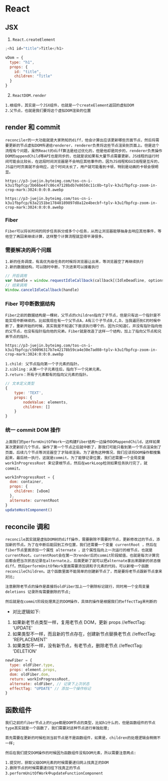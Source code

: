 # React

## JSX

1. `React.createElement`

```js
;<h1 id="title">Title</h1>

vDom = {
  type: "h1",
  props: {
    id: "title",
    children: "Title"
  }
}
```

2. `ReactDOM.render`

```
1.根组件，其实是一个JSX组件，也就是一个createElement返回的虚拟DOM
2.父节点，也就是我们要将这个虚拟DOM渲染的位置

```

## render 和 commit

```
reconciler的一大功能就是大家熟知的diff，他会计算出应该更新哪些页面节点，然后将需要更新的节点虚拟DOM传递给renderer，renderer负责将这些节点渲染到页面上。但是这个流程有个问题，虽然React的diff算法是经过优化的，但是他却是同步的，renderer负责操作DOM的appendChild等API也是同步的，也就是说如果有大量节点需要更新，JS线程的运行时间可能会比较长，在这段时间浏览器是不会响应其他事件的，因为JS线程和GUI线程是互斥的，JS运行时页面就不会响应，这个时间太长了，用户就可能看到卡顿，特别是动画的卡顿会很明显。
```

`https://p3-juejin.byteimg.com/tos-cn-i-k3u1fbpfcp/3b66be47c86c47128bdb7e8658c11c8b~tplv-k3u1fbpfcp-zoom-in-crop-mark:3024:0:0:0.awebp`

`https://p3-juejin.byteimg.com/tos-cn-i-k3u1fbpfcp/63a2151be17848189897d8a12e4becbf~tplv-k3u1fbpfcp-zoom-in-crop-mark:3024:0:0:0.awebp`

### Fiber

```
Fiber可以将长时间的同步任务拆分成多个小任务，从而让浏览器能够抽身去响应其他事件，等他空了再回来继续计算，这样整个计算流程就显得平滑很多。
```

### 需要解决的两个问题

```
1.新的任务调度，有高优先级任务的时候将浏览器让出来，等浏览器空了再继续执行
2.新的数据结构，可以随时中断，下次进来可以接着执行
```

```js
// 开启调用
var handle = window.requestIdleCallback(callback[(IdleDeadline, options)])
// 结束调用
Window.cancelIdleCallback(handle)
```

### Fiber 可中断数据结构

```
Fiber之前的数据结构是一棵树，父节点的children指向了子节点，但是只有这一个指针是不能实现中断继续的。比如我现在有一个父节点A，A有三个子节点B,C,D，当我遍历到C的时候中断了，重新开始的时候，其实我是不知道C下面该执行哪个的，因为只知道C，并没有指针指向他的父节点，也没有指针指向他的兄弟。Fiber就是改造了这样一个结构，加上了指向父节点和兄弟节点的指针。
```

`https://p3-juejin.byteimg.com/tos-cn-i-k3u1fbpfcp/c50096317b7e42178b59ca4e30e7ad08~tplv-k3u1fbpfcp-zoom-in-crop-mark:3024:0:0:0.awebp`

```
1.child: 父节点指向第一个子元素的指针。
2.sibling：从第一个子元素往后，指向下一个兄弟元素。
3.return：所有子元素都有的指向父元素的指针。
```

```js
// 文本定义类型
{
    type: 'TEXT',
    props: {
        nodeValue: elements,
        children: []
    }
}
```

### 统一 commit DOM 操作

```
上面我们的performUnitOfWork一边构建Fiber结构一边操作DOMappendChild，这样如果某次更新好几个节点，操作了第一个节点之后就中断了，那我们可能只看到第一个节点渲染到了页面，后续几个节点等浏览器空了才陆续渲染。为了避免这种情况，我们应该将DOM操作都搜集起来，最后统一执行，这就是commit。为了能够记录位置，我们还需要一个全局变量 workInProgressRoot 来记录根节点，然后在workLoop检测如果任务执行完了，就commit。
```

```js
workInProgressRoot = {
  dom: container,
  props: {
    children: [vDom]
  },
  alternate: currentRoot
}
updateHostComponent()
```

## reconcile 调和

```
reconcile其实就是虚拟DOM树的diff操作，需要删除不需要的节点，更新修改过的节点，添加新的节点。为了在中断后能回到工作位置，我们还需要一个变量 currentRoot ，然后在fiber节点里面添加一个属性 alternate ，这个属性指向上一次运行的根节点，也就是currentRoot。currentRoot会在第一次render后的commit阶段赋值，也就是每次计算完后都会把当次状态记录在alternate上，后面更新了就可以把alternate拿出来跟新的状态做diff。然后performUnitOfWork里面需要添加调和子元素的代码，可以新增一个函数reconcileChildren。这个函数里面不能简单的创建新节点了，而是要将老节点跟新节点拿来对比;

注意删除老节点的操作是直接将oldFiber加上一个删除标记就行，同时用一个全局变量 deletions 记录所有需要删除的节点;

然后就是在commit阶段处理真正的DOM操作，具体的操作是根据我们的effectTag来判断的
```

- 对比逻辑如下:

1. 如果新老节点类型一样，复用老节点 DOM，更新 props //effectTag: 'UPDATE'
2. 如果类型不一样，而且新的节点存在，创建新节点替换老节点 //effectTag: 'REPLACEMENT'
3. 如果类型不一样，没有新节点，有老节点，删除老节点 //effectTag: 'DELETION'

```js
newFiber = {
  type: oldFiber.type,
  props: element.props,
  dom: oldFiber.dom,
  return: workInProgressRoot,
  alternate: oldFiber, // 记录下上次状态
  effectTag: "UPDATE" // 添加一个操作标记
}
```

## 函数组件

```
我们之前的fiber节点上的type都是DOM节点的类型，比如h1什么的，但是函数组件的节点type其实就是一个函数了，我们需要对这种节点进行单独处理;

首先需要在更新的时候检测当前节点是不是函数组件，如果是，children的处理逻辑会稍微不一样;
```

```
然后在我们提交DOM操作的时候因为函数组件没有DOM元素，所以需要注意两点:

1.提交时，获取父级DOM元素的时候需要递归网上找真正的DOM
2.删除节点的时候需要递归往下找真正的节点
3.performUnitOfWork中updateFunctionComponent
```
